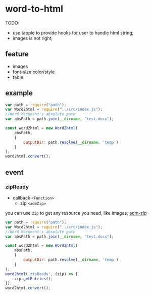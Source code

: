 # word-to-html

TODO:
- use tapple to provide hooks for user to handle html string;
- images is not right;

## feature
- images
- font-size color/style
- table


## example
```javascript
var path = require("path");
var Word2html = require("../src/index.js");
//Word document's absolute path
var absPath = path.join(__dirname, "test.docx");

const word2html = new Word2html(
    absPath,
    {
        outputDir: path.resolve(__dirname, 'temp')
    }
);
word2html.convert();
```

## event

### zipReady
- callback `<Function>`
    - zip `<admZip>`

you can use `zip` to get any resource you need, like images; [adm-zip](https://www.npmjs.com/package/adm-zip)

```javascript
var path = require("path");
var Word2html = require("../src/index.js");
//Word document's absolute path
var absPath = path.join(__dirname, "test.docx");

const word2html = new Word2html(
    absPath,
    {
        outputDir: path.resolve(__dirname, 'temp')
    }
);
word2html('zipReady', (zip) => {
    zip.getEntries();
});
word2html.convert();
```
